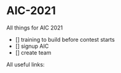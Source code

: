 # AIC-2021
All things for AIC 2021
- [] training to build before contest starts
- [] signup AIC
- [] create team




All useful links:

